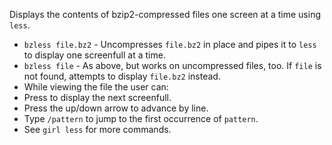 Displays the contents of bzip2-compressed files one screen at a time using
`less`. 

* `bzless file.bz2` - Uncompresses `file.bz2` in place and pipes it to `less`
to display one screenfull at a time. 
* `bzless file` - As above, but works on uncompressed files, too. If `file` is
not found, attempts to display `file.bz2` instead.
* While viewing the file the user can:
 * Press <Space> to display the next screenfull.
 * Press the up/down arrow to advance by line.
 * Type `/pattern` to jump to the first occurrence of `pattern`.
* See `girl less` for more commands. 
